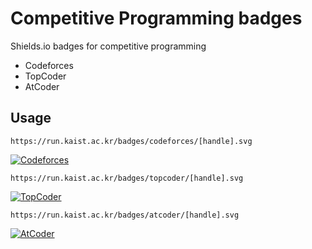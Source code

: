 # Competitive Programming badges

Shields.io badges for competitive programming

- Codeforces
- TopCoder
- AtCoder

## Usage

`https://run.kaist.ac.kr/badges/codeforces/[handle].svg`

[![Codeforces](https://run.kaist.ac.kr/badges/codeforces/tourist.svg)](https://codeforces.com/profile/tourist)

`https://run.kaist.ac.kr/badges/topcoder/[handle].svg`

[![TopCoder](https://run.kaist.ac.kr/badges/topcoder/tourist.svg)](https://www.topcoder.com/members/tourist/details/?track=DATA_SCIENCE&subTrack=SRM)

`https://run.kaist.ac.kr/badges/atcoder/[handle].svg`

[![AtCoder](https://run.kaist.ac.kr/badges/atcoder/tourist.svg)](https://atcoder.jp/users/tourist)
